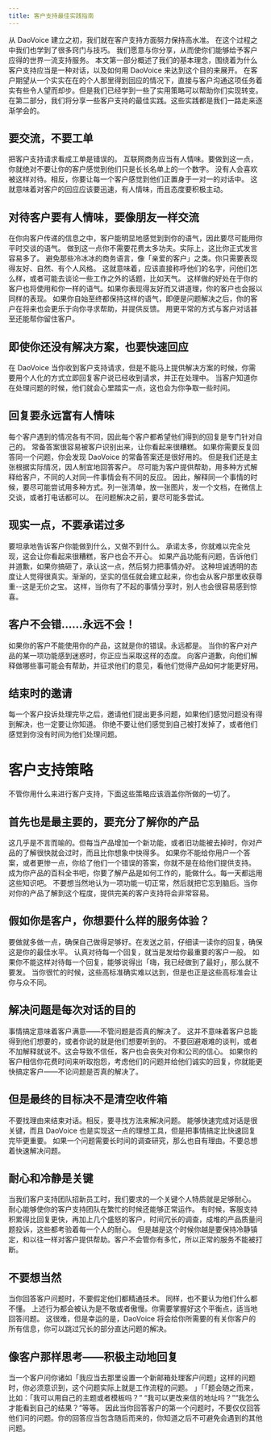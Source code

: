 ```yaml
---
title: 客户支持最佳实践指南
---
```


从 DaoVoice 建立之初，我们就在客户支持方面努力保持高水准。
在这个过程之中我们也学到了很多窍门与技巧。
我们愿意与你分享，从而使你们能够给予客户应得的世界一流支持服务。
本文第一部分概述了我们的基本理念，围绕着为什么客户支持应当是一种对话，以及如何用 DaoVoice 来达到这个目的来展开。
在客户期望从一个实实在在的个人那里得到回应的情况下，直接与客户沟通这项任务着实有些令人望而却步。但是我们已经学到一些了实用策略可以帮助你们实现转变。
在第二部分，我们将分享一些客户支持的最佳实践。这些实践都是我们一路走来逐渐学会的。

## 要交流，不要工单

把客户支持请求看成工单是错误的。
互联网商务应当有人情味。要做到这一点，你就绝对不要让你的客户感觉到他们只是长长名单上的一个数字。
没有人会喜欢被这样对待。相反，你要让每一个客户感觉到他们正置身于一对一的对话中。
这就意味着对客户的回应应该要迅速，有人情味，而且态度要积极主动。

## 对待客户要有人情味，要像朋友一样交流

在你向客户传递的信息之中，客户能明显地感觉到到你的语气，因此要尽可能用你平时交谈的语气。
做到这一点你不需要花费太多功夫。实际上，这比你正式发言容易多了。
避免那些冷冰冰的商务语言，像「亲爱的客户」之类。你只需要表现得友好、自然、有个人风格。
这就意味着，应该直接称呼他们的名字，问他们怎么样，或者可能去谈论一些工作之外的话题，比如天气。
这样做的好处在于你的客户也将使用和你一样的语气。如果你表现得友好而又讲道理，你的客户也会报以同样的表现。
如果你自始至终都保持这样的语气，即便是问题解决之后，你的客户在将来也会更乐于向你寻求帮助，并提供反馈。
用更平常的方式与客户对话甚至还能帮你留住客户。

## 即使你还没有解决方案，也要快速回应

在 DaoVoice 当你收到客户支持请求，但是不能马上提供解决方案的时候，你需要用个人化的方式立即回复客户说已经收到请求，并正在处理中。
当客户知道你在处理问题的时候，他们就会心里踏实一点，这也会为你争取一些时间。

## 回复要永远富有人情味

每个客户遇到的情况各有不同，因此每个客户都希望他们得到的回复是专门针对自己的。
常备答案很容易被客户识别出来，让你看起来很糟糕。
如果你需要反复回答同一个问题，你会发现 DaoVoice 的常备答案还是很好用的。
但是我们还是主张根据实际情况，因人制宜地回答客户。
尽可能为客户提供帮助，用多种方式解释给客户，不同的人对同一件事情会有不同的反应。
因此，解释同一个事情的时候，要尽可能尝试用多种方式。列一张清单，放一张图片，发一个文档，在微信上交谈，或者打电话都可以。
在问题解决之前，要尽可能多尝试。

## 现实一点，不要承诺过多

要坦承地告诉客户你能做到什么，又做不到什么。
承诺太多，你就难以完全兑现，这会让你看起来很糟糕，客户也会不开心。
如果产品功能有问题，告诉他们并道歉，如果你搞砸了，承认这一点，然后努力把事情办好。
这种坦诚透明的态度让人觉得很真实。渐渐的，坚实的信任就会建立起来，你也会从客户那里收获尊重--这是无价之宝。
这样，当你有了不起的事情分享时，别人也会很容易感到惊喜。

## 客户不会错……永远不会！

如果你的客户不能使用你的产品，这就是你的错误。永远都是。
当你的客户对产品的某一项功能感到迷惑时，你正应当采取这样的态度。
向客户道歉，向他们解释做哪些事可能会有帮助，并征求他们的意见，看他们觉得产品如何才能更好用。

## 结束时的邀请

每一个客户投诉处理完毕之后，邀请他们提出更多问题，如果他们感觉问题没有得到解决，也一定要让你知道。
你绝不要让他们感觉到自己被打发掉了，或者他们感觉到你没有时间为他们处理问题。


# 客户支持策略

不管你用什么来进行客户支持，下面这些策略应该涵盖你所做的一切了。

## 首先也是最主要的，要充分了解你的产品

这几乎是不言而喻的。但每当产品增加一个新功能，或者旧功能被去掉时，你对产品的了解很快就会过时，而且比你想象中快得多。
如果你不能给你用户一个答案，或者更惨一点，你给了他们一个错误的答案，你就不是在给他们提供支持。
成为你产品的百科全书吧，你要了解产品是如何工作的，能做什么。每一天都运用这些知识吧。
不要想当然地认为一项功能一切正常，然后就把它忘到脑后。当你对你的产品了解到这个程度，提供完美的客户支持将会非常容易。

## 假如你是客户，你想要什么样的服务体验？

要做就多做一点，确保自己做得足够好。在发送之前，仔细读一读你的回复，确保这是你的最佳水平。
认真对待每一个回复，就当是发给你最重要的客户一般。
如果你不能这样对待每一个回复，能够说得出「嗨，我已经做到了最好」，那么就不要发。
当你很忙的时候，这些高标准确实难以达到，但是也正是这些高标准会让你与众不同。

## 解决问题是每次对话的目的

事情搞定意味着客户满意——不管问题是否真的解决了。
这并不意味着客户总能得到他们想要的，或者你说的就是他们想要听到的。
不要回避艰难的谈判，或者不加解释就说不。这会导致不信任，客户也会丧失对你和公司的信心。
如果你的客户相信你花费时间来听取抱怨，考虑他们的问题并给他们诚实的回复，你就能更快搞定客户——不论问题是否真的解决了。

## 但是最终的目标决不是清空收件箱

不要找理由来结束对话。相反，要寻找方法来解决问题。
能够快速完成对话是很关键，而且 DaoVoice 也是实现这一点的理想工具，但是把事情搞定比快速回复完毕更重要。
如果一个问题需要长时间的调查研究，那么也自有理由。不要总想着快速解决问题。

## 耐心和冷静是关键

当我们客户支持团队招新员工时，我们要求的一个关键个人特质就是足够耐心。
耐心能够使你的客户支持团队在繁忙的时候还能够正常运作。
有时候，客服支持积累得比回复更快，再加上几个盛怒的客户，时间冗长的调查，成堆的产品质量问题投诉，这些都考验着每一个人的耐心。
但是越是这个时候你越是要保持冷静镇定，和以往一样对客户提供帮助。客户不会管你有多忙，所以正常的服务不能被打断。

## 不要想当然

当你回答客户问题时，不要假定他们都精通技术。
同样，也不要认为他们什么都不懂。
上述行为都会被认为是不敬或者傲慢。你需要掌握好这个平衡点，适当地回答问题。
这很难，但是幸运的是，DaoVoice 将会给你所需要的有关你客户的所有信息，你可以跳过冗长的部分直达问题的解决。

## 像客户那样思考——积极主动地回复 

当一个客户问你诸如「我应当去那里设置一个新邮箱处理客户问题」这样的问题时，你必须意识到，这个问题实际上就是工作流程的问题。
」「「题会随之而来，比如：「我可以用自己的主题或者模板吗？” “我可以更改来信的地址吗？”“我怎么才能看到自己的结果？”等等。
因此当你回答客户的第一个问题时，不要仅仅回答他们问的问题。你的回答应当包含随后而来的，你知道之后不可避免会遇到的其他问题。
